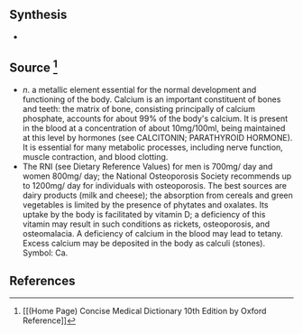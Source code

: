 ## Synthesis
- 
## Source [^1]
- $n$. a metallic element essential for the normal development and functioning of the body. Calcium is an important constituent of bones and teeth: the matrix of bone, consisting principally of calcium phosphate, accounts for about $99 \%$ of the body's calcium. It is present in the blood at a concentration of about $10 \mathrm{mg} / 100 \mathrm{ml}$, being maintained at this level by hormones (see CALCITONIN; PARATHYROID HORMONE). It is essential for many metabolic processes, including nerve function, muscle contraction, and blood clotting.
- The RNI (see Dietary Reference Values) for men is $700 \mathrm{mg} /$ day and women $800 \mathrm{mg} /$ day; the National Osteoporosis Society recommends up to $1200 \mathrm{mg} /$ day for individuals with osteoporosis. The best sources are dairy products (milk and cheese); the absorption from cereals and green vegetables is limited by the presence of phytates and oxalates. Its uptake by the body is facilitated by vitamin D; a deficiency of this vitamin may result in such conditions as rickets, osteoporosis, and osteomalacia. A deficiency of calcium in the blood may lead to tetany. Excess calcium may be deposited in the body as calculi (stones). Symbol: Ca.
## References

[^1]: [[(Home Page) Concise Medical Dictionary 10th Edition by Oxford Reference]]
